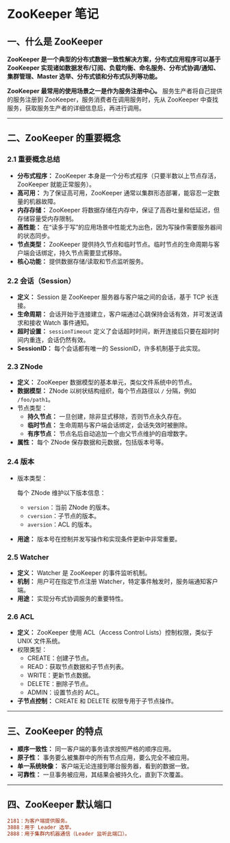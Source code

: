 # ZooKeeper 笔记

## 一、什么是 ZooKeeper

**ZooKeeper 是一个典型的分布式数据一致性解决方案，分布式应用程序可以基于 ZooKeeper 实现诸如数据发布/订阅、负载均衡、命名服务、分布式协调/通知、集群管理、Master 选举、分布式锁和分布式队列等功能。**

**ZooKeeper 最常用的使用场景之一是作为服务注册中心。** 服务生产者将自己提供的服务注册到 ZooKeeper，服务消费者在调用服务时，先从 ZooKeeper 中查找服务，获取服务生产者的详细信息后，再进行调用。

------

## 二、ZooKeeper 的重要概念

### 2.1 重要概念总结

- **分布式程序：** ZooKeeper 本身是一个分布式程序（只要半数以上节点存活，ZooKeeper 就能正常服务）。
- **高可用：** 为了保证高可用，ZooKeeper 通常以集群形态部署，能容忍一定数量的机器故障。
- **内存存储：** ZooKeeper 将数据存储在内存中，保证了高吞吐量和低延迟，但存储容量受内存限制。
- **高性能：** 在“读多于写”的应用场景中性能尤为出色，因为写操作需要服务器间的状态同步。
- **节点类型：** ZooKeeper 提供持久节点和临时节点。临时节点的生命周期与客户端会话绑定，持久节点需要显式移除。
- **核心功能：** 提供数据存储/读取和节点监听服务。

### 2.2 会话（Session）

- **定义：** Session 是 ZooKeeper 服务器与客户端之间的会话，基于 TCP 长连接。
- **生命周期：** 会话开始于连接建立，客户端通过心跳保持会话有效，并可发送请求和接收 Watch 事件通知。
- **超时设置：** `sessionTimeout` 定义了会话超时时间，断开连接后只要在超时时间内重连，会话仍然有效。
- **SessionID：** 每个会话都有唯一的 SessionID，许多机制基于此实现。

### 2.3 ZNode

- **定义：** ZooKeeper 数据模型的基本单元，类似文件系统中的节点。
- **数据模型：** ZNode 以树状结构组织，每个节点路径以 `/` 分隔，例如 `/foo/path1`。
- 节点类型：
  - **持久节点：** 一旦创建，除非显式移除，否则节点永久存在。
  - **临时节点：** 生命周期与客户端会话绑定，会话失效时被删除。
  - **有序节点：** 节点名后自动追加一个由父节点维护的自增数字。
- **属性：** 每个 ZNode 保存数据和元数据，包括版本号等。

### 2.4 版本

- 版本类型：

   每个 ZNode 维护以下版本信息：

  - `version`：当前 ZNode 的版本。
  - `cversion`：子节点的版本。
  - `aversion`：ACL 的版本。

- **用途：** 版本号在控制并发写操作和实现条件更新中非常重要。

### 2.5 Watcher

- **定义：** Watcher 是 ZooKeeper 的事件监听机制。
- **机制：** 用户可在指定节点注册 Watcher，特定事件触发时，服务端通知客户端。
- **用途：** 实现分布式协调服务的重要特性。

### 2.6 ACL

- **定义：** ZooKeeper 使用 ACL（Access Control Lists）控制权限，类似于 UNIX 文件系统。
- 权限类型：
  - CREATE：创建子节点。
  - READ：获取节点数据和子节点列表。
  - WRITE：更新节点数据。
  - DELETE：删除子节点。
  - ADMIN：设置节点的 ACL。
- **子节点控制：** CREATE 和 DELETE 权限专用于子节点操作。

------

## 三、ZooKeeper 的特点

- **顺序一致性：** 同一客户端的事务请求按照严格的顺序应用。
- **原子性：** 事务要么被集群中的所有节点应用，要么完全不被应用。
- **单一系统映像：** 客户端无论连接到哪台服务器，看到的数据一致。
- **可靠性：** 一旦事务被应用，其结果会被持久化，直到下次覆盖。

------

## 四、ZooKeeper 默认端口

```ini
2181：为客户端提供服务。
3888：用于 Leader 选举。
2888：用于集群内机器通信（Leader 监听此端口）。
```
